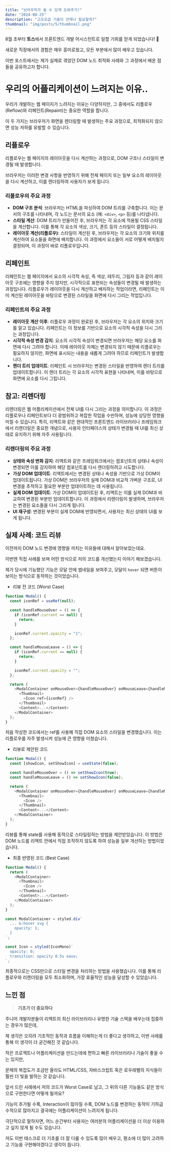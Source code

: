 ```yaml
---
title: "브라우저가 쉴 수 있게 도와주기!"
date: "2024-08-25"
description: "고오오급 기술이 언제나 필요할까?"
thumbnail: "img/posts/5/thumbnail.png"
---
```


8월 초부터 **토스**에서 프론트엔드 개발 어시스턴트로 일할 기회를 얻게 되었습니다! 🎉

새로운 직장에서의 경험은 매우 흥미로웠고, 모든 부분에서 많이 배우고 있습니다.

이번 포스트에서는 제가 실제로 겪었던 DOM 노드 최적화 사례와 그 과정에서 배운 점들을 공유하고자 합니다.

# 우리의 어플리케이션이 느려지는 이유..

우리가 개발하는 웹 페이지가 느려지는 이유는 다양하지만, 그 중에서도 리플로우(Reflow)와 리페인트(Repaint)는 중요한 역할을 합니다.

이 두 가지는 브라우저가 화면을 렌더링할 때 발생하는 주요 과정으로, 최적화되지 않으면 성능 저하를 유발할 수 있습니다.

## 리플로우

리플로우는 웹 페이지의 레이아웃을 다시 계산하는 과정으로, DOM 구조나 스타일이 변경될 때 발생합니다.

브라우저는 이러한 변경 사항을 반영하기 위해 전체 페이지 또는 일부 요소의 레이아웃을 다시 계산하고, 이를 렌더링하여 사용자가 보게 됩니다.

### 리플로우의 주요 과정

- **DOM 구조 분석**: 브라우저는 HTML을 파싱하여 DOM 트리를 구축합니다. 이는 문서의 구조를 나타내며, 각 노드는 문서의 요소 (예: `<div>`, `<p>` 등)를 나타냅니다.
- **스타일 계산**: DOM 트리가 만들어진 후, 브라우저는 각 요소에 적용될 CSS 스타일을 계산합니다. 이를 통해 각 요소의 색상, 크기, 폰트 등의 스타일이 결정됩니다.
- **레이아웃 계산(리플로우)**: 스타일이 계산된 후, 브라우저는 각 요소의 크기와 위치를 계산하여 요소들을 화면에 배치합니다. 이 과정에서 요소들이 서로 어떻게 배치될지 결정되며, 이 과정이 바로 리플로우입니다.

## 리페인트

리페인트는 웹 페이지에서 요소의 시각적 속성, 즉 색상, 테두리, 그림자 등과 같이 레이아웃 구조에는 영향을 주지 않지만, 시각적으로 표현되는 속성들이 변경될 때 발생하는 과정입니다. 리플로우가 레이아웃을 다시 계산하고 배치하는 작업이라면, 리페인트는 이미 계산된 레이아웃을 바탕으로 변경된 스타일을 화면에 다시 그리는 작업입니다.

### 리페인트의 주요 과정

- **레이아웃 계산 이후**: 리플로우 과정이 완료된 후, 브라우저는 각 요소의 위치와 크기를 알고 있습니다. 리페인트는 이 정보를 기반으로 요소의 시각적 속성을 다시 그리는 과정입니다.
- **시각적 속성 변경 감지**: 요소의 시각적 속성이 변경되면 브라우저는 해당 요소를 화면에 다시 그려야 합니다. 이때 레이아웃 자체는 변경되지 않기 때문에 리플로우는 필요하지 않지만, 화면에 표시되는 내용을 새롭게 그려야 하므로 리페인트가 발생합니다.
- **렌더 트리 업데이트**: 리페인트 시 브라우저는 변경된 스타일을 반영하여 렌더 트리를 업데이트합니다. 이 렌더 트리는 각 요소의 시각적 표현을 나타내며, 이를 바탕으로 화면에 요소를 다시 그립니다.

## 참고: 리렌더링

리렌더링은 웹 어플리케이션에서 전체 UI를 다시 그리는 과정을 의미합니다. 이 과정은 리플로우나 리페인트보다 더 광범위하고 복잡한 작업을 수반하며, 성능에 상당한 영향을 미칠 수 있습니다. 특히, 리액트와 같은 현대적인 프론트엔드 라이브러리나 프레임워크에서 리렌더링은 중요한 개념으로, 사용자 인터페이스의 상태가 변경될 때 UI를 최신 상태로 유지하기 위해 자주 사용됩니다.

### 리렌더링의 주요 과정

- **상태와 속성 변화 감지**: 리액트와 같은 프레임워크에서는 컴포넌트의 상태나 속성이 변경되면 이를 감지하여 해당 컴포넌트를 다시 렌더링하려고 시도합니다.
- **가상 DOM 업데이트**: 리액트에서는 변경된 상태나 속성을 기반으로 가상 DOM이 업데이트됩니다. 가상 DOM은 브라우저의 실제 DOM과 비교적 가벼운 구조로, UI 변경을 추적하고 필요한 부분만 업데이트하는 데 사용됩니다.
- **실제 DOM 업데이트**: 가상 DOM이 업데이트된 후, 리액트는 이를 실제 DOM과 비교하여 변경된 부분만 업데이트합니다. 이 과정에서 리렌더링이 발생하며, 브라우저는 변경된 요소들을 다시 그리게 됩니다.
- **UI 재구성**: 변경된 부분이 실제 DOM에 반영되면서, 사용자는 최신 상태의 UI를 보게 됩니다.

## 실제 사례: 코드 리뷰

이전까지 DOM 노드 변경에 영향을 끼치는 이유들에 대해서 알아보았는데요.

이번엔 직접 사례를 보며 어떤 방식으로 저의 코드를 개선했는지 이야기 해보겠습니다.

제가 당시에 기능했던 기능은 모달 안에 썸네일을 보여주고, 모달이 `hover` 되면 버튼이 보이는 방식으로 동작하는 것이었습니다.

- 리뷰 전 코드 (Worst Case)

```js
function Modal() {
  const iconRef = useRef(null);

  const handleMouseOver = () => {
    if (iconRef.current == null) {
      return;
    }

    iconRef.current.opacity = "1";
  };

  const handleMouseLeave = () => {
    if (iconRef.current == null) {
      return;
    }

    iconRef.current.opacity = "";
  };

  return (
    <ModalContainer onMouseOver={handleMouseOver} onMouseLeave={handleMouseLeave}>
      <Thumbnail>
        <Icon ref={iconRef} />
      </Thumbnail>
      <Content>...</Content>
    </ModalContainer>
  );
}
```

처음 작성한 코드에서는 ref를 사용해 직접 DOM 요소의 스타일을 변경했습니다. 이는 리플로우를 자주 발생시켜 성능에 큰 영향을 미쳤습니다.

- 리뷰로 제안된 코드

```js
function Modal() {
  const [showIcon, setShowIcon] = useState(false);

  const handleMouseOver = () => setShowIcon(true);
  const handleMouseLeave = () => setShowIcon(false);

  return (
    <ModalContainer onMouseOver={handleMouseOver} onMouseLeave={handleMouseLeave}>
      <Thumbnail>
        <Icon />
      </Thumbnail>
      <Content>...</Content>
    </ModalContainer>
  );
}
```

리뷰를 통해 state를 사용해 동적으로 스타일링하는 방법을 제안받았습니다. 이 방법은 DOM 노드를 리액트 안에서 직접 조작하지 않도록 하여 성능을 일부 개선하는 방법이었습니다.

- 최종 반영된 코드 (Best Case)

```js
function Modal() {
  return (
    <ModalContainer>
      <Thumbnail>
        <Icon />
      </Thumbnail>
      <Content>...</Content>
    </ModalContainer>
  );
}

const ModalContainer = styled.div`
  ... &:hover svg {
    opacity: 1;
  }
`;

const Icon = styled(IconMono)`
  opacity: 0;
  transition: opacity 0.5s ease;
`;
```

최종적으로는 CSS만으로 스타일 변경을 처리하는 방법을 사용했습니다. 이를 통해 리플로우와 리렌더링을 모두 최소화하며, 가장 효율적인 성능을 달성할 수 있었습니다.

## 느낀 점

> **기초가 더 중요하다**

주니어 개발자분들이 리액트의 최신 라이브러리나 유명한 기술 스택을 배우는데 집중하는 경우가 많은데,

제 생각은 오히려 기초적인 동작과 흐름을 이해하는게 더 좋다고 생각하고, 이번 사례를 통해 이 생각이 더 굳건해진 것 같습니다.

작은 프로젝트나 어플리케이션을 만드는데에 편하고 빠른 라이브러리나 기술이 좋을 수는 있지만,

문제의 복잡도가 조금만 올라도 HTML/CSS, 자바스크립트 혹은 로우레벨의 지식들이 훨씬 더 빛을 발하는 것 같습니다.

앞서 드린 사례에서 저의 코드가 Worst Case로 남고, 그 뒤의 다른 기능들도 같은 방식으로 구현한다면 어떻게 될까요?

기능이 추가될 수록, Interaction이 많아질 수록, DOM 노드를 변경하는 동작이 기하급수적으로 많아지고 결국에는 어플리케이션이 느려지게 됩니다.

극단적으로 말하자면, 어느 순간부터 사용자는 여러분의 어플리케이션을 더 이상 이용하고 싶지 않게 될 수도 있습니다.

저도 이번 태스크로 더 기초를 더 잘 다룰 수 있도록 많이 배우고, 평소에 더 많이 고려하고 기능을 구현해야겠다고 생각이 듭니다.
